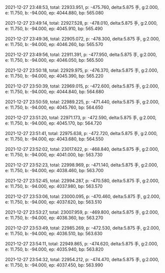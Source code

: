 2021-12-27 23:48:53, total: 22933.951, p: -475.760, delta:5.875 手, g:2.000, e: 11.750, b: -94.000, ep: 4044.880, bp: 565.080

2021-12-27 23:49:14, total: 22927.528, p: -478.010, delta:5.875 手, g:2.000, e: 11.750, b: -94.000, ep: 4045.910, bp: 565.490

2021-12-27 23:49:36, total: 22905.072, p: -478.300, delta:5.875 手, g:2.000, e: 11.750, b: -94.000, ep: 4046.260, bp: 565.570

2021-12-27 23:49:56, total: 22911.391, p: -477.950, delta:5.875 手, g:2.000, e: 11.750, b: -94.000, ep: 4046.050, bp: 565.500

2021-12-27 23:50:18, total: 22929.975, p: -476.370, delta:5.875 手, g:2.000, e: 11.750, b: -94.000, ep: 4045.390, bp: 565.220

2021-12-27 23:50:39, total: 22969.015, p: -472.600, delta:5.875 手, g:2.000, e: 11.750, b: -94.000, ep: 4044.840, bp: 564.680

2021-12-27 23:50:59, total: 22989.225, p: -471.440, delta:5.875 手, g:2.000, e: 11.750, b: -94.000, ep: 4045.760, bp: 564.650

2021-12-27 23:51:20, total: 22971.173, p: -472.590, delta:5.875 手, g:2.000, e: 11.750, b: -94.000, ep: 4045.170, bp: 564.720

2021-12-27 23:51:41, total: 22975.638, p: -472.720, delta:5.875 手, g:2.000, e: 11.750, b: -94.000, ep: 4043.680, bp: 564.550

2021-12-27 23:52:02, total: 23017.622, p: -468.840, delta:5.875 手, g:2.000, e: 11.750, b: -94.000, ep: 4041.000, bp: 563.730

2021-12-27 23:52:23, total: 22998.969, p: -471.140, delta:5.875 手, g:2.000, e: 11.750, b: -94.000, ep: 4038.460, bp: 563.700

2021-12-27 23:52:45, total: 22994.287, p: -470.580, delta:5.875 手, g:2.000, e: 11.750, b: -94.000, ep: 4037.980, bp: 563.570

2021-12-27 23:53:06, total: 23000.095, p: -470.460, delta:5.875 手, g:2.000, e: 11.750, b: -94.000, ep: 4037.620, bp: 563.510

2021-12-27 23:53:27, total: 23007.959, p: -469.800, delta:5.875 手, g:2.000, e: 11.750, b: -94.000, ep: 4036.360, bp: 563.270

2021-12-27 23:53:49, total: 22985.269, p: -472.530, delta:5.875 手, g:2.000, e: 11.750, b: -94.000, ep: 4036.510, bp: 563.630

2021-12-27 23:54:11, total: 22949.865, p: -474.620, delta:5.875 手, g:2.000, e: 11.750, b: -94.000, ep: 4035.940, bp: 563.820

2021-12-27 23:54:32, total: 22954.212, p: -474.470, delta:5.875 手, g:2.000, e: 11.750, b: -94.000, ep: 4037.450, bp: 563.990